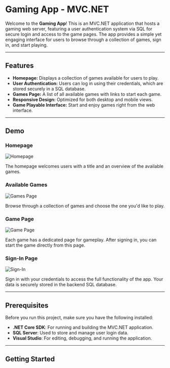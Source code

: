 # Gaming App - MVC.NET

Welcome to the **Gaming App**! This is an MVC.NET application that hosts a gaming web server, featuring a user authentication system via SQL for secure login and access to the game pages. The app provides a simple yet engaging interface for users to browse through a collection of games, sign in, and start playing.

---

## Features
- **Homepage:** Displays a collection of games available for users to play.
- **User Authentication:** Users can log in using their credentials, which are stored securely in a SQL database.
- **Games Page:** A list of all available games with links to start each game.
- **Responsive Design:** Optimized for both desktop and mobile views.
- **Game Playable Interface:** Start and enjoy games right from the web interface.

---

## Demo

### Homepage
![Homepage](https://github.com/user-attachments/assets/8fe6ad83-4175-42d2-9535-ddb6ec613478)

The homepage welcomes users with a title and an overview of the available games.

### Available Games
![Games Page](https://github.com/user-attachments/assets/5cc66544-69a2-49e5-af76-d237f95a76de)

Browse through a collection of games and choose the one you'd like to play.

### Game Page
![Game Page](https://github.com/user-attachments/assets/1811c02a-5c1c-4437-b97b-e0f668b8d52f)

Each game has a dedicated page for gameplay. After signing in, you can start the game directly from this page.

### Sign-In Page
![Sign-In](https://github.com/user-attachments/assets/5b2fcc5d-9127-4a88-bc1c-db475323e7b1)

Sign in with your credentials to access the full functionality of the app. Your data is securely stored in the backend SQL database.

---

## Prerequisites

Before you run this project, make sure you have the following installed:

- **.NET Core SDK**: For running and building the MVC.NET application.
- **SQL Server**: Used to store and manage user login data.
- **Visual Studio**: For editing, debugging, and running the application.

---

## Getting Started


